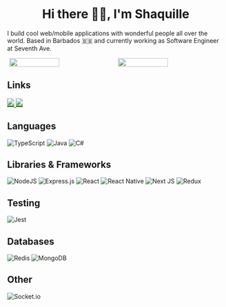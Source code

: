 <h1 align="center">Hi there 👋🏾, I'm Shaquille</h1>

<p>I build cool web/mobile applications with wonderful people all over the world. Based in Barbados 🇧🇧 and currently working as Software Engineer at Seventh Ave. </p>



<div style="padding-bottom: 1px; display: flex; justify-content: space-around; align-items: flex-start; margin-bottom: 15px">
<img width="48%" src="https://github-readme-stats.vercel.app/api/top-langs/?username=shaquillehinds&layout=compact&theme=gotham&langs_count=10&hide_border=true&bg_color=00000000&hide=css,Dockerfile"/>
<img width="48%" src="https://github-readme-stats.vercel.app/api?username=shaquillehinds&count_private=true&show_icons=true&theme=gotham&hide=contribs,prs,stars,issues&hide_border=true&bg_color=00000000"/>
</div>


<h2>Links</h2>
<a href="https://www.linkedin.com/in/shaquillehinds/" target="_blank">
<img src="https://img.shields.io/badge/linkedin-%230077B5.svg?style=for-the-badge&logo=linkedin&logoColor=white"  style="padding-bottom: 1px;border-bottom: 3px green solid" />
</a>
<a href="https://www.upwork.com/freelancers/~014d3855d49f2fb7c8" target="_blank">
<img src="https://img.shields.io/badge/UpWork-6FDA44?style=for-the-badge&logo=Upwork&logoColor=white"  style="padding-bottom: 1px;border-bottom: 3px green solid" />
</a>

## Languages

![TypeScript](https://img.shields.io/badge/typescript-%23007ACC.svg?style=for-the-badge&logo=typescript&logoColor=white)
![Java](https://img.shields.io/badge/java-%23ED8B00.svg?style=for-the-badge&logo=java&logoColor=white)
![C#](https://img.shields.io/badge/c%23-%23239120.svg?style=for-the-badge&logo=c-sharp&logoColor=white)

## Libraries & Frameworks

![NodeJS](https://img.shields.io/badge/node.js-6DA55F?style=for-the-badge&logo=node.js&logoColor=white)
![Express.js](https://img.shields.io/badge/express.js-%23404d59.svg?style=for-the-badge&logo=express&logoColor=%2361DAFB)
![React](https://img.shields.io/badge/react-%2320232a.svg?style=for-the-badge&logo=react&logoColor=%2361DAFB)
![React Native](https://img.shields.io/badge/react_native-%2320232a.svg?style=for-the-badge&logo=react&logoColor=%2361DAFB)
![Next JS](https://img.shields.io/badge/Next-black?style=for-the-badge&logo=next.js&logoColor=white)
![Redux](https://img.shields.io/badge/redux-%23593d88.svg?style=for-the-badge&logo=redux&logoColor=white)

## Testing

![Jest](https://img.shields.io/badge/-jest-%23C21325?style=for-the-badge&logo=jest&logoColor=white)

## Databases

![Redis](https://img.shields.io/badge/redis-%23DD0031.svg?style=for-the-badge&logo=redis&logoColor=white)
![MongoDB](https://img.shields.io/badge/MongoDB-%234ea94b.svg?style=for-the-badge&logo=mongodb&logoColor=white)

## Other

![Socket.io](https://img.shields.io/badge/Socket.io-black?style=for-the-badge&logo=socket.io&badgeColor=010101)

<!--
**shaquillehinds/shaquillehinds** is a ✨ _special_ ✨ repository because its `README.md` (this file) appears on your GitHub profile.

Here are some ideas to get you started:

- 🔭 I’m currently working on ...
- 🌱 I’m currently learning ...
- 👯 I’m looking to collaborate on ...
- 🤔 I’m looking for help with ...
- 💬 Ask me about ...
- 📫 How to reach me: ...
- 😄 Pronouns: ...
- ⚡ Fun fact: ...
-->
